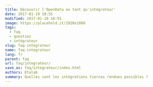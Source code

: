 ```yaml
---
title: Découvrir l'OpenData en tant qu'intégrateur'
date: 2017-01-19 18:55
modified: 2017-01-19 18:55
image: https://placehold.it/1920x1080
tags:
  - faq
  - question
  - intégrateur
slug: faq-integrateur
name: faq-integrateur
lang: fr
parent: faq
url: faq/integrateur/
save_as: faq/integrateur/index.html
authors: Etalab
summary: Quelles sont les intégrations tierces rendues possibles ?
---
```

